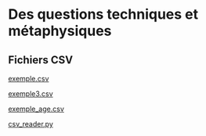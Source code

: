 # Des questions techniques et métaphysiques

## Fichiers CSV

[exemple.csv](scripts/tables/exemple.csv)

[exemple3.csv](scripts/tables/exemple3.csv)

[exemple_age.csv](scripts/tables/exemple_age.csv)

[csv_reader.py](scripts/tables/csv_reader.py)